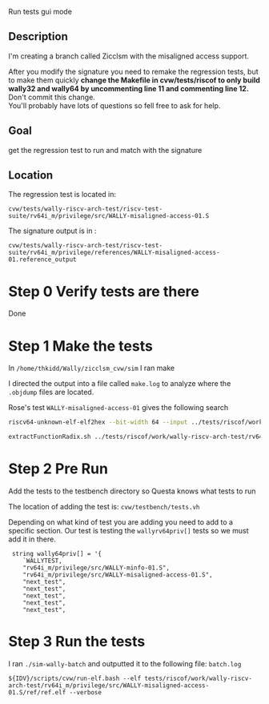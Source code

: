 Run tests gui mode

## Description
I'm creating a branch called Zicclsm with the misaligned access support.  

After you modify the signature you need to remake the regression tests, but to make them quickly **change the Makefile in cvw/tests/riscof to only build wally32 and wally64 by uncommenting line 11 and commenting line 12.** Don't commit this change.  
You'll probably have lots of questions so fell free to ask for help.

## Goal
get the regression test to run and match with the signature
## Location
The regression test is located in: 
```
cvw/tests/wally-riscv-arch-test/riscv-test-suite/rv64i_m/privilege/src/WALLY-misaligned-access-01.S  
```
The signature output is in :
```
cvw/tests/wally-riscv-arch-test/riscv-test-suite/rv64i_m/privilege/references/WALLY-misaligned-access-01.reference_output
```


# Step 0 Verify tests are there
Done

# Step 1 Make the tests
In `/home/thkidd/Wally/zicclsm_cvw/sim` I ran make

I directed the output into a file called `make.log` to analyze where the `.objdump` files are located. 

Rose's test `WALLY-misaligned-access-01` gives the following search
```bash
riscv64-unknown-elf-elf2hex --bit-width 64 --input ../tests/riscof/work/wally-riscv-arch-test/rv64i_m/privilege/src/WALLY-misaligned-access-01.S/ref/ref.elf --output ../tests/riscof/work/wally-riscv-arch-test/rv64i_m/privilege/src/WALLY-misaligned-access-01.S/ref/ref.elf.memfile

```

``` bash
extractFunctionRadix.sh ../tests/riscof/work/wally-riscv-arch-test/rv64i_m/privilege/src/WALLY-misaligned-access-01.S/ref/ref.elf.objdump

```

# Step 2 Pre Run
Add the tests to the testbench directory so Questa knows what tests to run 

The location of adding the test is: `cvw/testbench/tests.vh`

Depending on what kind of test you are adding you need to add to a specific section. Our test is testing the `wallyrv64priv[]` tests so we must add it in there. 

```
 string wally64priv[] = '{
    `WALLYTEST,
    "rv64i_m/privilege/src/WALLY-minfo-01.S",
    "rv64i_m/privilege/src/WALLY-misaligned-access-01.S",
    "next_test",
    "next_test",
    "next_test",
    "next_test",
    "next_test",
```

# Step 3 Run the tests
I ran `./sim-wally-batch` and outputted it to the following file: `batch.log`





```
${IDV}/scripts/cvw/run-elf.bash --elf tests/riscof/work/wally-riscv-arch-test/rv64i_m/privilege/src/WALLY-misaligned-access-01.S/ref/ref.elf --verbose

```
